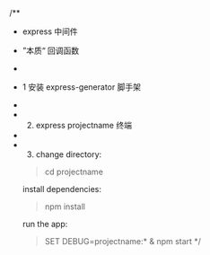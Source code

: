 /**
 * express 中间件
 * ”本质“ 回调函数 
 * 
 * 1 安装 express-generator 脚手架
 * 
 * 2. express projectname 终端
 * 
 * 3. change directory:
     > cd projectname

   install dependencies:
     > npm install

   run the app:
     > SET DEBUG=projectname:* & npm start
 */ 